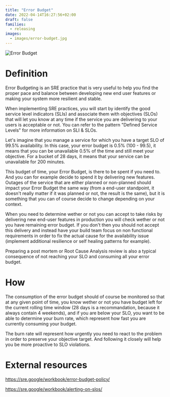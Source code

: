 ```yaml
---
title: "Error Budget"
date: 2022-04-14T16:27:56+02:00
draft: false
families:
  - releasing
images:
  - images/error-budget.jpg
---
```


![Error Budget](/images/error-budget.jpg)

# Definition

Error Budgeting is an SRE practice that is very useful to help you find the proper pace and balance between developing new end user features or making your system more resilient and stable.

When implementing SRE practices, you will start by identify the good service level indicators (SLIs) and associate them with objectives (SLOs) that will let you know at any time if the service you are delivering to your users is acceptable or not.
You can refer to the pattern "Defined Service Levels" for more information on SLI & SLOs.

Let's imagine that you manage a service for which you have a target SLO of 99.5% availability.
In this case, your error budget is 0.5% (100 - 99.5), it means that you can be unavailable 0.5% of the time and still meet your objective.
For a bucket of 28 days, it means that your service can be unavailable for 200 minutes.

This budget of time, your Error Budget, is there to be spent if you need to. And you can for example decide to spend it by delivering new features. Outages of the service that are either planned or non-planned should impact your Error Budget the same way (from a end-user standpoint, it doesn't really matter if it was planned or not, the result is the same), but it is something that you can of course decide to change depending on your context.

When you need to determine wether or not you can accept to take risks by delivering new end-user features in production you will check wether or not you have remaining error budget. If you don't then you should not accept this delivery and instead have your build team focus on non functional requirements in order to fix the actual cause for the availability issue (implement additional resilience or self healing patterns for example). 

Preparing a post mortem or Root Cause Analysis review is also a typical consequence of not reaching your SLO and consuming all your error budget.

# How

The consumption of the error budget should of course be monitored so that at any given point of time, you know wether or not you have budget left for the current rolling time window (28 days is a recommandation, because it always contain 4 weekends), and if you are below your SLO, you want to be able to determine your burn rate, which represent how fast you are currently consuming your budget.

The burn rate will represent how urgently you need to react to the problem in order to preserve your objective target. And following it closely will help you be more proactive to SLO violations.

# External resources

https://sre.google/workbook/error-budget-policy/

https://sre.google/workbook/alerting-on-slos/
